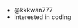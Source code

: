 - @kkkwan777
- Interested in coding

<!---
kkkwan777/kkkwan777 is a ✨ special ✨ repository because its `README.md` (this file) appears on your GitHub profile.
You can click the Preview link to take a look at your changes.
--->
